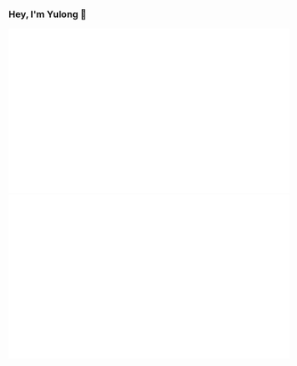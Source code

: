 ### Hey, I'm Yulong 👋

<!--
**ruanyl/ruanyl** is a ✨ _special_ ✨ repository because its `README.md` (this file) appears on your GitHub profile.

Here are some ideas to get you started:

- 🔭 I’m currently working on ...
- 🌱 I’m currently learning ...
- 👯 I’m looking to collaborate on ...
- 🤔 I’m looking for help with ...
- 💬 Ask me about ...
- 📫 How to reach me: ...
- 😄 Pronouns: ...
- ⚡ Fun fact: ...
-->

![](https://raw.githubusercontent.com/ruanyl/github-stats/master/generated/overview.svg#gh-dark-mode-only)
![](https://raw.githubusercontent.com/ruanyl/github-stats/master/generated/languages.svg#gh-dark-mode-only)
